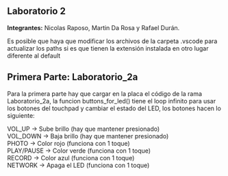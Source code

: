 ## Laboratorio 2

**Integrantes:** Nicolas Raposo, Martin Da Rosa y Rafael Durán.

Es posible que haya que modificar los archivos de la carpeta .vscode para actualizar 
los paths si es que tienen la extensión instalada en otro lugar diferente al default

## Primera Parte: Laboratorio_2a

Para la primera parte hay que cargar en la placa el código de la rama Laboratorio_2a,
la funcion buttons_for_led() tiene el loop infinito para usar los botones del touchpad
y cambiar el estado del LED, los botones hacen lo siguiente:

VOL_UP -> Sube brillo     (hay que mantener presionado)<br />
VOL_DOWN -> Baja brillo   (hay que mantener presionado)<br />
PHOTO -> Color rojo       (funciona con 1 toque)<br />
PLAY/PAUSE -> Color verde (funciona con 1 toque)<br />
RECORD -> Color azul      (funciona con 1 toque)<br />
NETWORK -> Apaga el LED   (funciona con 1 toque)<br />
